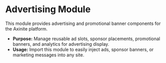 # Advertising Module

This module provides advertising and promotional banner components for the Axinite platform.

- **Purpose:** Manage reusable ad slots, sponsor placements, promotional banners, and analytics for advertising display.
- **Usage:** Import this module to easily inject ads, sponsor banners, or marketing messages into any site.